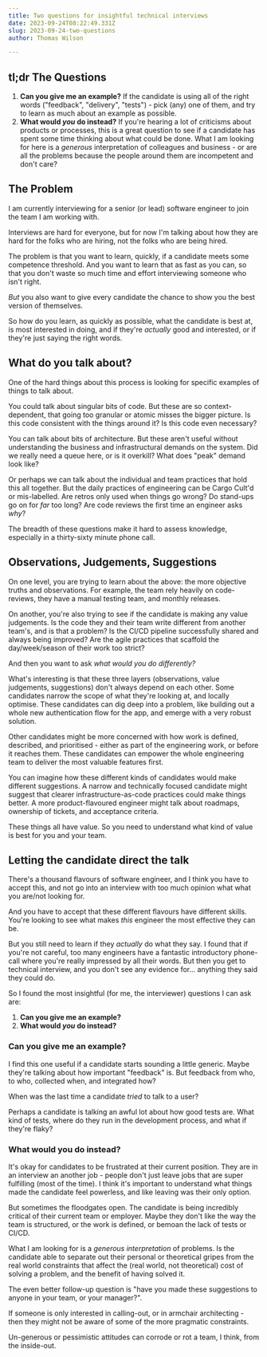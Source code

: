 ```yaml
---
title: Two questions for insightful technical interviews
date: 2023-09-24T08:22:49.331Z
slug: 2023-09-24-two-questions
author: Thomas Wilson

---
```

## tl;dr The Questions

1. **Can you give me an example?** If the candidate is using all of the right words ("feedback", "delivery", "tests") - pick (any) one of them, and try to learn as much about an example as possible.
2. **What would *you* do instead?**  If you're hearing a lot of criticisms about products or processes, this is a great question to see if a candidate has spent some time thinking about what could be done.  What I am looking for here is a *generous* interpretation of colleagues and business - or are all the problems because the people around them are incompetent and don't care?

## The Problem

I am currently interviewing for a senior (or lead) software engineer to join the team I am working with.

Interviews are hard for everyone, but for now I'm talking about how they are hard for the folks who are hiring, not the folks who are being hired.

The problem is that you want to learn, quickly, if a candidate meets some competence threshold.  And you want to learn that as fast as you can, so that you don't waste so much time and effort interviewing someone who isn't right.

*But* you also want to give every candidate the chance to show you the best version of themselves.

So how do you learn, as quickly as possible, what the candidate is best at, is most interested in doing, and if they're *actually* good and interested, or if they're just saying the right words.

## What do you talk about?

One of the hard things about this process is looking for specific examples of things to talk about.

You could talk about singular bits of code.  But these are so context-dependent, that going too granular or atomic misses the bigger picture.  Is this code consistent with the things around it?  Is this code even necessary?  

You can talk about bits of architecture.  But these aren't useful without understanding the business and infrastructural demands on the system.  Did we really need a queue here, or is it overkill?  What does "peak" demand look like?

Or perhaps we can talk about the individual and team practices that hold this all together.  But the daily practices of engineering can be Cargo Cult'd or mis-labelled.  Are retros only used when things go wrong?  Do stand-ups go on for *far* too long?  Are code reviews the first time an engineer asks *why*?

The breadth of these questions make it hard to assess knowledge, especially in a thirty-sixty minute phone call.

## Observations, Judgements, Suggestions

On one level, you are trying to learn about the above: the more objective truths and observations.  For example, the team rely heavily on code-reviews, they have a manual testing team, and monthly releases. 

On another, you're also trying to see if the candidate is making any value judgements.  Is the code they and their team write different from another team's, and is that a problem?  Is the CI/CD pipeline successfully shared and always being improved?  Are the agile practices that scaffold the day/week/season of their work too strict?

And then you want to ask *what would you do differently?*

What's interesting is that these three layers (observations, value judgements, suggestions) don't always depend on each other.  Some candidates narrow the scope of what they're looking at, and locally optimise.  These candidates can dig deep into a problem, like building out a whole new authentication flow for the app, and emerge with a very robust solution.

Other candidates might be more concerned with how work is defined, described, and prioritised - either as part of the engineering work, or before it reaches them.  These candidates can empower the whole engineering team to deliver the most valuable features first.

You can imagine how these different kinds of candidates would make different suggestions.  A narrow and technically focused candidate might suggest that clearer infrastructure-as-code practices could make things better.  A more product-flavoured engineer might talk about roadmaps, ownership of tickets, and acceptance criteria. 

These things all have value.  So you need to understand what kind of value is best for you and your team.

## Letting the candidate direct the talk 

There's a thousand flavours of software engineer, and I think you have to accept this, and not go into an interview with too much opinion what what you are/not looking for.  

And you have to accept that these different flavours have different skills.  You're looking to see what makes *this* engineer the most effective they can be.

But you still need to learn if they *actually* do what they say.  I found that if you're not careful, too many engineers have a fantastic introductory phone-call where you're really impressed by all their words.  But then you get to technical interview, and you don't see any evidence for... anything they said they could do.

So I found the most insightful (for me, the interviewer) questions I can ask are:

1. **Can you give me an example?**
2. **What would *you* do instead?**  

### Can you give me an example?

I find this one useful if a candidate starts sounding a little generic.  Maybe they're talking about how important "feedback" is.  But feedback from who, to who, collected when, and integrated how?

When was the last time a candidate *tried* to talk to a user?

Perhaps a candidate is talking an awful lot about how good tests are.  What kind of tests, where do they run in the development process, and what if they're flaky?

### What would you do instead?

It's okay for candidates to be frustrated at their current position.  They are in an interview an another job - people don't just leave jobs that are super fulfilling (most of the time).  I think it's important to understand what things made the candidate feel powerless, and like leaving was their only option.

But sometimes the floodgates open.  The candidate is being incredibly critical of their current team or employer.  Maybe they don't like the way the team is structured, or the work is defined, or bemoan the lack of tests or CI/CD.

What I am looking for is a *generous interpretation* of problems.  Is the candidate able to separate out their personal or theoretical gripes from the real world constraints that affect the (real world, not theoretical) cost of solving a problem, and the benefit of having solved it.

The even better follow-up question is "have you made these suggestions to anyone in your team, or your manager?".

If someone is only interested in calling-out, or in armchair architecting - then they might not be aware of some of the more pragmatic constraints.  

Un-generous or pessimistic attitudes can corrode or rot a team, I think, from the inside-out.

